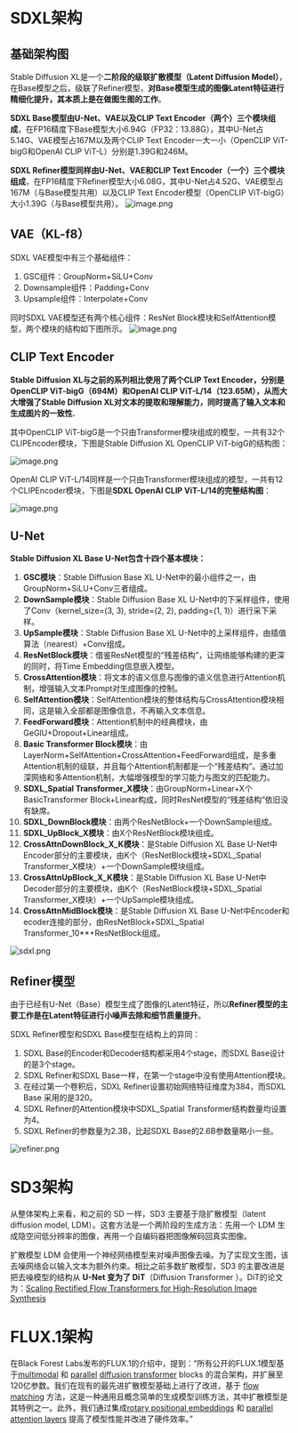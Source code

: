 # SDXL架构
## 基础架构图
Stable Diffusion XL是一个**二阶段的级联扩散模型（Latent Diffusion Model）**，在Base模型之后，级联了Refiner模型，**对Base模型生成的图像Latent特征进行精细化提升，其本质上是在做图生图的工作**。

**SDXL Base模型由U-Net、VAE以及CLIP Text Encoder（两个）三个模块组成**，在FP16精度下Base模型大小6.94G（FP32：13.88G），其中U-Net占5.14G、VAE模型占167M以及两个CLIP Text Encoder一大一小（OpenCLIP ViT-bigG和OpenAI CLIP ViT-L）分别是1.39G和246M。

**SDXL Refiner模型同样由U-Net、VAE和CLIP Text Encoder（一个）三个模块组成**，在FP16精度下Refiner模型大小6.08G，其中U-Net占4.52G、VAE模型占167M（与Base模型共用）以及CLIP Text Encoder模型（OpenCLIP ViT-bigG）大小1.39G（与Base模型共用）。
![image.png](https://raw.githubusercontent.com/Young-Allen/pic/main/20241012164032.png)
## VAE（**KL-f8**）
SDXL VAE模型中有三个基础组件：
1. GSC组件：GroupNorm+SiLU+Conv
2. Downsample组件：Padding+Conv
3. Upsample组件：Interpolate+Conv

同时SDXL VAE模型还有两个核心组件：ResNet Block模块和SelfAttention模型，两个模块的结构如下图所示。
![image.png](https://raw.githubusercontent.com/Young-Allen/pic/main/20241012193222.png)

## CLIP Text Encoder
**Stable Diffusion XL与之前的系列相比使用了两个CLIP Text Encoder，分别是OpenCLIP ViT-bigG（694M）和OpenAI CLIP ViT-L/14（123.65M），从而大大增强了Stable Diffusion XL对文本的提取和理解能力，同时提高了输入文本和生成图片的一致性.**

其中OpenCLIP ViT-bigG是一个只由Transformer模块组成的模型，一共有32个CLIPEncoder模块，下图是Stable Diffusion XL OpenCLIP ViT-bigG的结构图：

![image.png](https://raw.githubusercontent.com/Young-Allen/pic/main/20241014145013.png)

OpenAI CLIP ViT-L/14同样是一个只由Transformer模块组成的模型，一共有12个CLIPEncoder模块，下图是**SDXL OpenAI CLIP ViT-L/14的完整结构图**：

![image.png](https://raw.githubusercontent.com/Young-Allen/pic/main/20241014145127.png)

## U-Net
**Stable Diffusion XL Base U-Net包含十四个基本模块：**
1. **GSC模块**：Stable Diffusion Base XL U-Net中的最小组件之一，由GroupNorm+SiLU+Conv三者组成。
2. **DownSample模块**：Stable Diffusion Base XL U-Net中的下采样组件，使用了Conv（kernel_size=(3, 3), stride=(2, 2), padding=(1, 1)）进行采下采样。
3. **UpSample模块**：Stable Diffusion Base XL U-Net中的上采样组件，由插值算法（nearest）+Conv组成。
4. **ResNetBlock模块**：借鉴ResNet模型的“残差结构”，让网络能够构建的更深的同时，将Time Embedding信息嵌入模型。
5. **CrossAttention模块**：将文本的语义信息与图像的语义信息进行Attention机制，增强输入文本Prompt对生成图像的控制。
6. **SelfAttention模块**：SelfAttention模块的整体结构与CrossAttention模块相同，这是输入全部都是图像信息，不再输入文本信息。
7. **FeedForward模块**：Attention机制中的经典模块，由GeGlU+Dropout+Linear组成。
8. **Basic Transformer Block模块**：由LayerNorm+SelfAttention+CrossAttention+FeedForward组成，是多重Attention机制的级联，并且每个Attention机制都是一个“残差结构”。通过加深网络和多Attention机制，大幅增强模型的学习能力与图文的匹配能力。
9. **SDXL_Spatial Transformer_X模块**：由GroupNorm+Linear+X个BasicTransformer Block+Linear构成，同时ResNet模型的“残差结构”依旧没有缺席。
10. **SDXL_DownBlock模块**：由两个ResNetBlock+一个DownSample组成。
11. **SDXL_UpBlock_X模块**：由X个ResNetBlock模块组成。
12. **CrossAttnDownBlock_X_K模块**：是Stable Diffusion XL Base U-Net中Encoder部分的主要模块，由K个（ResNetBlock模块+SDXL_Spatial Transformer_X模块）+一个DownSample模块组成。
13. **CrossAttnUpBlock_X_K模块**：是Stable Diffusion XL Base U-Net中Decoder部分的主要模块，由K个（ResNetBlock模块+SDXL_Spatial Transformer_X模块）+一个UpSample模块组成。
14. **CrossAttnMidBlock模块**：是Stable Diffusion XL Base U-Net中Encoder和ecoder连接的部分，由ResNetBlock+SDXL_Spatial Transformer_10**+ResNetBlock组成。

![sdxl.png](https://raw.githubusercontent.com/Young-Allen/pic/main/sdxl.png)


## Refiner模型
由于已经有U-Net（Base）模型生成了图像的Latent特征，所以**Refiner模型的主要工作是在Latent特征进行小噪声去除和细节质量提升**。

SDXL Refiner模型和SDXL Base模型在结构上的异同：

1. SDXL Base的Encoder和Decoder结构都采用4个stage，而SDXL Base设计的是3个stage。
2. SDXL Refiner和SDXL Base一样，在第一个stage中没有使用Attention模块。
3. 在经过第一个卷积后，SDXL Refiner设置初始网络特征维度为384，而SDXL Base 采用的是320。
4. SDXL Refiner的Attention模块中SDXL_Spatial Transformer结构数量均设置为4。
5. SDXL Refiner的参数量为2.3B，比起SDXL Base的2.6B参数量略小一些。



![refiner.png](https://raw.githubusercontent.com/Young-Allen/pic/main/refiner.png)


# SD3架构
从整体架构上来看，和之前的 SD 一样，SD3 主要基于隐扩散模型（latent diffusion model, LDM）。这套方法是一个两阶段的生成方法：先用一个 LDM 生成隐空间低分辨率的图像，再用一个自编码器把图像解码回真实图像。

扩散模型 LDM 会使用一个神经网络模型来对噪声图像去噪。为了实现文生图，该去噪网络会以输入文本为额外约束。相比之前多数扩散模型，SD3 的主要改进是把去噪模型的结构从 **U-Net 变为了 DiT**（Diffusion Transformer ）。DiT的论文为：[Scaling Rectified Flow Transformers for High-Resolution Image Synthesis](https://arxiv.org/abs/2403.03206)



# FLUX.1架构
在Black Forest Labs发布的FLUX.1的介绍中，提到：“所有公开的FLUX.1模型基于[multimodal](https://arxiv.org/abs/2403.03206) 和 [parallel](https://arxiv.org/abs/2302.05442) [diffusion transformer](https://arxiv.org/abs/2212.09748) blocks 的混合架构，并扩展至120亿参数。我们在现有的最先进扩散模型基础上进行了改进，基于 [flow matching](https://arxiv.org/abs/2210.02747) 方法，这是一种通用且概念简单的生成模型训练方法，其中扩散模型是其特例之一。此外，我们通过集成[rotary positional embeddings](https://arxiv.org/abs/2104.09864) 和 [parallel attention layers](https://arxiv.org/abs/2302.05442) 提高了模型性能并改进了硬件效率。”
